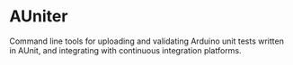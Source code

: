 # AUniter
Command line tools for uploading and validating Arduino unit tests written in AUnit, and integrating with continuous integration platforms.
